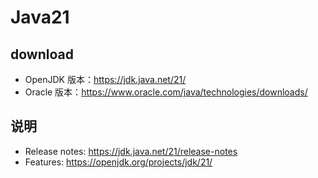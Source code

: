 # Java21

## download
- OpenJDK 版本：https://jdk.java.net/21/
- Oracle 版本：https://www.oracle.com/java/technologies/downloads/

## 说明
- Release notes: https://jdk.java.net/21/release-notes
- Features: https://openjdk.org/projects/jdk/21/